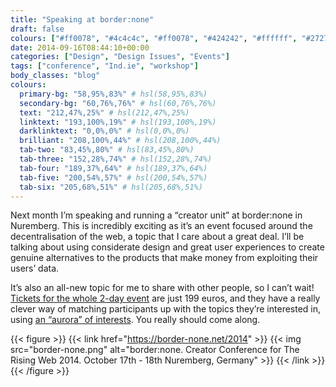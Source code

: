 ```yaml
---
title: "Speaking at border:none"
draft: false
colours: ["#ff0078", "#4c4c4c", "#ff0078", "#424242", "#ffffff", "#272727", "#ffffff"]
date: 2014-09-16T08:44:10+00:00
categories: ["Design", "Design Issues", "Events"]
tags: ["conference", "Ind.ie", "workshop"]
body_classes: "blog"
colours:
  primary-bg: "58,95%,83%" # hsl(58,95%,83%)
  secondary-bg: "60,76%,76%" # hsl(60,76%,76%)
  text: "212,47%,25%" # hsl(212,47%,25%)
  linktext: "193,100%,19%" # hsl(193,100%,19%)
  darklinktext: "0,0%,0%" # hsl(0,0%,0%)
  brilliant: "208,100%,44%" # hsl(208,100%,44%)
  tab-two: "83,45%,80%" # hsl(83,45%,80%)
  tab-three: "152,28%,74%" # hsl(152,28%,74%)
  tab-four: "189,37%,64%" # hsl(189,37%,64%)
  tab-five: "200,54%,57%" # hsl(200,54%,57%)
  tab-six: "205,68%,51%" # hsl(205,68%,51%)
---
```


Next month I’m speaking and running a “creator unit” at border:none in Nuremberg. This is incredibly exciting as it’s an event focused around the decentralisation of the web, a topic that I care about a great deal. I’ll be talking about using considerate design and great user experiences to create genuine alternatives to the products that make money from exploiting their users’ data.

It’s also an all-new topic for me to share with other people, so I can’t wait! [Tickets for the whole 2-day event](https://border-none.net/2014/tickets) are just 199 euros, and they have a really clever way of matching participants up with the topics they’re interested in, using [an “aurora” of interests](https://border-none.net/2014/tickets#c67). You really should come along.

{{< figure >}}
  {{< link href="https://border-none.net/2014" >}}
  	{{< img src="border-none.png" alt="border:none. Creator Conference for The Rising Web 2014. October 17th - 18th Nuremberg, Germany" >}}
  {{< /link >}}
{{< /figure >}}

	